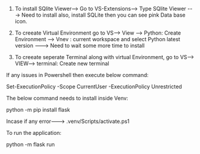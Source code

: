 1. To install SQlite Viewer--> Go to VS-Extensions--> Type SQlite Viewer ---> Need to install
also, install SQLite then you can see pink Data base icon.

2. To creeate Virtual Environment go to VS--> View --> Python: Create Environment --> Vnev : current workspace and select Python latest version ---> Need to wait some more time to install

3. To creeate seperate Terminal along with virtual Environment, go to VS--> VIEW--> terminal: Create new terminal

If any issues in Powershell then execute below command:

Set-ExecutionPolicy -Scope CurrentUser -ExecutionPolicy Unrestricted

The below command needs to install inside Venv:

python -m pip install flask

Incase if any error---> .venv/Scripts/activate.ps1

To run the application:

python -m flask run

